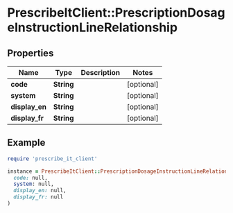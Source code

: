 # PrescribeItClient::PrescriptionDosageInstructionLineRelationship

## Properties

| Name | Type | Description | Notes |
| ---- | ---- | ----------- | ----- |
| **code** | **String** |  | [optional] |
| **system** | **String** |  | [optional] |
| **display_en** | **String** |  | [optional] |
| **display_fr** | **String** |  | [optional] |

## Example

```ruby
require 'prescribe_it_client'

instance = PrescribeItClient::PrescriptionDosageInstructionLineRelationship.new(
  code: null,
  system: null,
  display_en: null,
  display_fr: null
)
```

